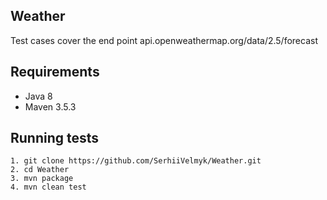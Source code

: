 ## Weather
Test cases cover the end point api.openweathermap.org/data/2.5/forecast 

## Requirements
* Java 8
* Maven 3.5.3

## Running tests
```
1. git clone https://github.com/SerhiiVelmyk/Weather.git
2. cd Weather
3. mvn package
4. mvn clean test
```
